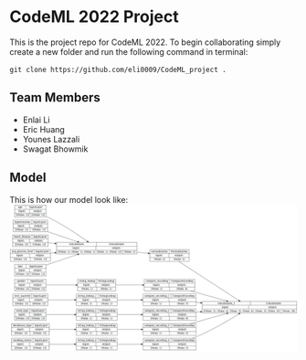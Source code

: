 # CodeML 2022 Project 


This is the project repo for CodeML 2022. To begin collaborating simply create a new folder and run the following command in terminal:
```
git clone https://github.com/eli0009/CodeML_project .
```

## Team Members
- Enlai Li
- Eric Huang
- Younes Lazzali
- Swagat Bhowmik

## Model

This is how our model look like:
![model](model.png)